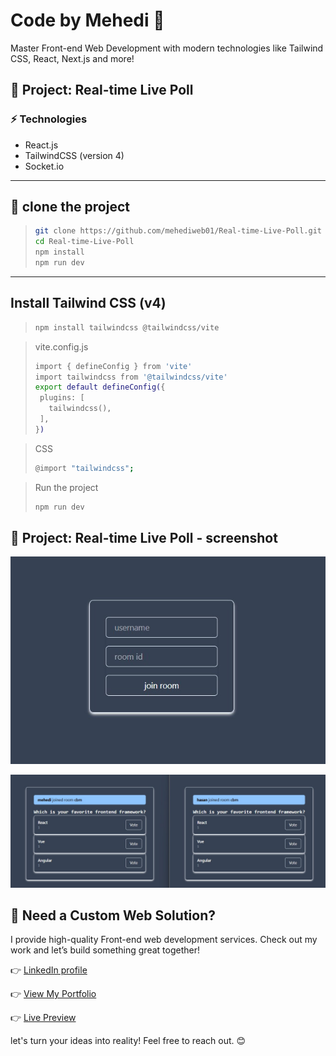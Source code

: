 # Code by Mehedi 🚀

Master Front-end Web Development with modern technologies like Tailwind CSS, React, Next.js and more!

## 📌 Project: Real-time Live Poll

### ⚡ Technologies

- React.js
- TailwindCSS (version 4)
- Socket.io

---

## 🚀 clone the project

> ```bash
> git clone https://github.com/mehediweb01/Real-time-Live-Poll.git
> cd Real-time-Live-Poll
> npm install
> npm run dev
> ```

---

## Install Tailwind CSS (v4)

> ```bash
> npm install tailwindcss @tailwindcss/vite
> ```

> vite.config.js
>
> ```bash
> import { defineConfig } from 'vite'
> import tailwindcss from '@tailwindcss/vite'
> export default defineConfig({
>  plugins: [
>    tailwindcss(),
>  ],
> })
> ```

> CSS
>
> ```bash
> @import "tailwindcss";
> ```

> Run the project
>
> ```bash
> npm run dev
> ```

## 📌 Project: Real-time Live Poll - screenshot

![Screenshot 1](/ui/public/image/real-time-live-poll-1.jpg)

![Screenshot 2](/ui/public/image/real-time-live-poll-2.jpg)

## 🌟 Need a Custom Web Solution?

I provide high-quality Front-end web development services. Check out my work and let’s build something great together!

👉 [LinkedIn profile](https://www.linkedin.com/in/mehediweb01/)

👉 [View My Portfolio](https://mdmehedihasan.vercel.app/)

👉 [Live Preview](https://real-time-live-poll.netlify.app/)

let's turn your ideas into reality! Feel free to reach out. 😊
